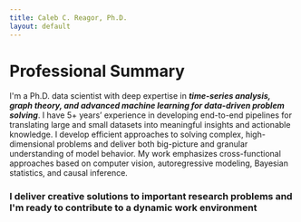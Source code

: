 ```yaml
---
title: Caleb C. Reagor, Ph.D.
layout: default
---
```


# Professional Summary
I'm a Ph.D. data scientist with deep expertise in **_time-series analysis, graph theory, and advanced machine learning for data-driven problem solving_**. I have 5+ years’ experience in developing end-to-end pipelines for translating large and small datasets into meaningful insights and actionable knowledge. I develop efficient approaches to solving complex, high-dimensional problems and deliver both big-picture and granular understanding of model behavior. My work emphasizes cross-functional approaches based on computer vision, autoregressive modeling, Bayesian statistics, and causal inference.

### I deliver creative solutions to important research problems and I'm ready to contribute to a dynamic work environment
